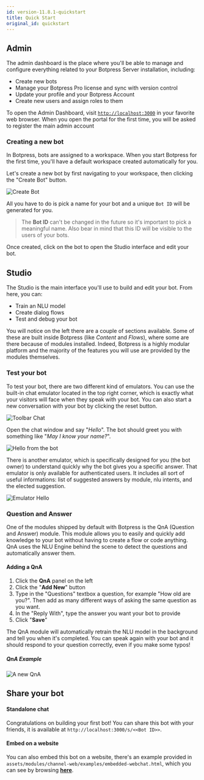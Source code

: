 ```yaml
---
id: version-11.8.1-quickstart
title: Quick Start
original_id: quickstart
---
```


## Admin

The admin dashboard is the place where you'll be able to manage and configure everything related to your Botpress Server installation, including:

- Create new bots
- Manage your Botpress Pro license and sync with version control
- Update your profile and your Botpress Account
- Create new users and assign roles to them

To open the Admin Dashboard, visit [`http://localhost:3000`](http://localhost:3000) in your favorite web browser. When you open the portal for the first time, you will be asked to register the main admin account

### Creating a new bot

In Botpress, bots are assigned to a workspace. When you start Botpress for the first time, you'll have a default workspace created automatically for you.

Let's create a new bot by first navigating to your workspace, then clicking the "Create Bot" button.

![Create Bot](assets/workspace_bot.png)

All you have to do is pick a name for your bot and a unique `Bot ID` will be generated for you.

> The **Bot ID** can't be changed in the future so it's important to pick a meaningful name. Also bear in mind that this ID will be visible to the users of your bots.

Once created, click on the bot to open the Studio interface and edit your bot.

## Studio

The Studio is the main interface you'll use to build and edit your bot. From here, you can:

- Train an NLU model
- Create dialog flows
- Test and debug your bot

You will notice on the left there are a couple of sections available. Some of these are built inside Botpress (like _Content_ and _Flows_), where some are there because of modules installed. Indeed, Botpress is a highly modular platform and the majority of the features you will use are provided by the modules themselves.

### Test your bot

To test your bot, there are two different kind of emulators. You can use the built-in chat emulator located in the top right corner, which is exactly what your visitors will face when they speak with your bot. You can also start a new conversation with your bot by clicking the reset button.

![Toolbar Chat](assets/studio-toolbar.jpg)

Open the chat window and say "_Hello_". The bot should greet you with something like "_May I know your name?_".

![Hello from the bot](assets/flow_page.png)

There is another emulator, which is specifically designed for you (the bot owner) to understand quickly why the bot gives you a specific answer. That emulator is only available for authenticated users. It includes all sort of useful informations: list of suggested answers by module, nlu intents, and the elected suggestion.

![Emulator Hello](assets/emulator_ng.png)

### Question and Answer

One of the modules shipped by default with Botpress is the QnA (Question and Answer) module. This module allows you to easily and quickly add knowledge to your bot without having to create a flow or code anything. QnA uses the NLU Engine behind the scene to detect the questions and automatically answer them.

#### Adding a QnA

1. Click the **QnA** panel on the left
2. Click the "**Add New**" button
3. Type in the "Questions" textbox a question, for example "How old are you?". Then add as many different ways of asking the same question as you want.
4. In the "Reply With", type the answer you want your bot to provide
5. Click "**Save**"

The QnA module will automatically retrain the NLU model in the background and tell you when it's completed. You can speak again with your bot and it should respond to your question correctly, even if you make some typos!

##### QnA Example

![A new QnA](assets/newqna.png)

## Share your bot

#### Standalone chat

Congratulations on building your first bot! You can share this bot with your friends, it is available at `http://localhost:3000/s/<<Bot ID>>`.

#### Embed on a website

You can also embed this bot on a website, there's an example provided in `assets/modules/channel-web/examples/embedded-webchat.html`, which you can see by browsing [**here**](http://localhost:3000/assets/modules/channel-web/examples/embedded-webchat.html).
